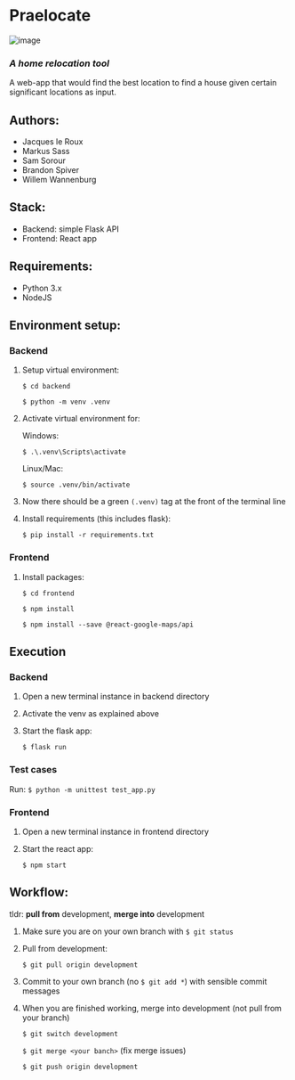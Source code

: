 # Praelocate

![image](https://user-images.githubusercontent.com/100954643/199354912-b18be7f5-781f-4150-bd93-49348ddbfb81.png)


### _A home relocation tool_

A web-app that would find the best location to find a house given certain significant locations as input.

## Authors:

- Jacques le Roux
- Markus Sass
- Sam Sorour
- Brandon Spiver
- Willem Wannenburg

## Stack:

- Backend: simple Flask API
- Frontend: React app

## Requirements:

- Python 3.x
- NodeJS

## Environment setup:

### Backend

1. Setup virtual environment:

   `$ cd backend`

   `$ python -m venv .venv`

1. Activate virtual environment for:

   Windows:

   `$ .\.venv\Scripts\activate`

   Linux/Mac:

   `$ source .venv/bin/activate`

1. Now there should be a green `(.venv)` tag at the front of the terminal line
1. Install requirements (this includes flask):

   `$ pip install -r requirements.txt`

### Frontend

1. Install packages:

   `$ cd frontend`

   `$ npm install`

   `$ npm install --save @react-google-maps/api`

## Execution

### Backend

1. Open a new terminal instance in backend directory
2. Activate the venv as explained above
3. Start the flask app:

   `$ flask run`

### Test cases

Run:
`$ python -m unittest test_app.py`

### Frontend

1. Open a new terminal instance in frontend directory
2. Start the react app:

   `$ npm start`

## Workflow:

tldr: <b>pull from</b> development, <b>merge into</b> development

1. Make sure you are on your own branch with `$ git status`
1. Pull from development:

   `$ git pull origin development`

1. Commit to your own branch (no `$ git add *`) with sensible commit messages
1. When you are finished working, merge into development (not pull from your branch)

   `$ git switch development`

   `$ git merge <your banch>` (fix merge issues)

   `$ git push origin development`
